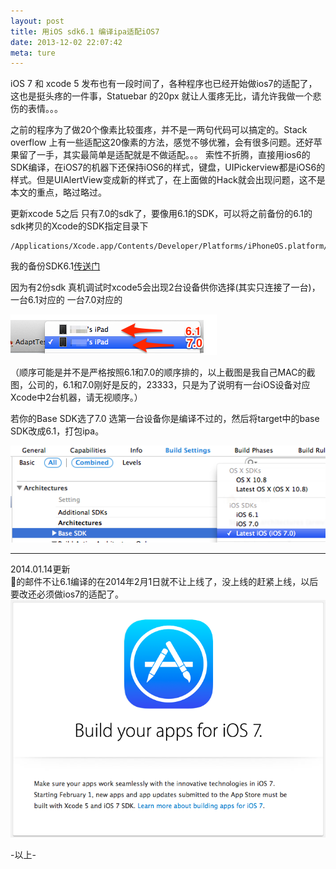 ```yaml
---
layout: post
title: 用iOS sdk6.1 编译ipa适配iOS7
date: 2013-12-02 22:07:42
meta: ture
---
```


iOS 7 和 xcode 5 发布也有一段时间了，各种程序也已经开始做ios7的适配了，这也是挺头疼的一件事，Statuebar 的20px 就让人蛋疼无比，请允许我做一个悲伤的表情。。。

之前的程序为了做20个像素比较蛋疼，并不是一两句代码可以搞定的。Stack overflow 上有一些适配这20像素的方法，感觉不够优雅，会有很多问题。还好苹果留了一手，其实最简单是适配就是不做适配。。。 索性不折腾，直接用ios6的SDK编译，在iOS7的机器下还保持iOS6的样式，键盘，UIPickerview都是iOS6的样式。但是UIAlertView变成新的样式了，在上面做的Hack就会出现问题，这不是本文的重点，略过略过。

更新xcode 5之后 只有7.0的sdk了，要像用6.1的SDK，可以将之前备份的6.1的sdk拷贝的Xcode的SDK指定目录下

```
/Applications/Xcode.app/Contents/Developer/Platforms/iPhoneOS.platform/Developer/SDKs/iPhoneOS6.1.sdk 
```

我的备份SDK6.1[传送门](http://pan.baidu.com/s/1jAVfn)

因为有2份sdk 真机调试时xcode5会出现2台设备供你选择(其实只连接了一台)， 一台6.1对应的 一台7.0对应的

![](../images/blog-images/2013-12-02/sdk_devices.png)

（顺序可能是并不是严格按照6.1和7.0的顺序排的，以上截图是我自己MAC的截图，公司的，6.1和7.0刚好是反的，23333，只是为了说明有一台iOS设备对应Xcode中2台机器，请无视顺序。）

若你的Base SDK选了7.0 选第一台设备你是编译不过的，然后将target中的base SDK改成6.1，打包ipa。

![](../images/blog-images/2013-12-02/base_sdk.png)

---
2014.01.14更新   
的邮件不让6.1编译的在2014年2月1日就不让上线了，没上线的赶紧上线，以后要改还必须做ios7的适配了。
![](../images/blog-images/2013-12-02/submitted_denied.png)

-以上-